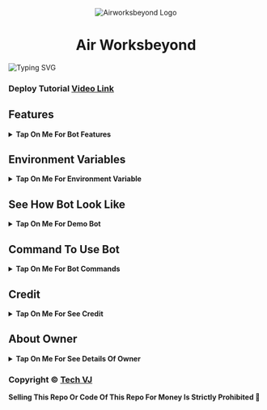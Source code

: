<p align="center">
  <img src="https://graph.org/file/44cb9cd9617551b729189-dd13a291c46458d6a3.jpg" alt="Airworksbeyond Logo">
</p>
<h1 align="center">
  Air Worksbeyond
</h1>

![Typing SVG](https://readme-typing-svg.herokuapp.com/?lines=Welcome+To+VJ-FILE-STORE-BOT;A+Highly+Advance+File+Store+Bot;Made+By+Yt-@Tech_VJ!;With+Clone+Feature+Stream/Download+Link;Custom+Url+Shortner+Auto+Delete+Feature;A+Bot+With+Fully+Advanced+Feature!;Thank+You!)
</p>

### Deploy Tutorial [Video Link](https://youtu.be/VxAn9VcYtQg)

## Features

<b><details><summary>Tap On Me For Bot Features</summary>
 
- [x] Permanent Link By Using Website [ Premium Feature] 
- [x] Clone Feature Added [ Premium Feature] 
- [x] Token Verification Feature 
- [x] Stram Feature Added With Many Player Support
- [x] Custom Url Shortner Support Any User Can Add His Own Shortner
- [x] Batch Support Added, Any User Can Use Batch By Making Bot Admin In His File Store Channel
- [x] Auto Delete Feature Added
- [x] Custom Start Message With Picture And Buttons
</b>
</details>

## Environment Variables

<b><details><summary>Tap On Me For Environment Variable</summary>

- `API_ID` : Get From [my.telegram.org](https://my.telegram.org)
- `API_HASH` : Get From [my.telegram.org](https://my.telegram.org)
- `BOT_TOKEN` : Get From [BotFather](https://telegram.me/BotFather)
- `BOT_USERNAME` : Your Bot Username Without @
- `DB_URI` : Mongodb Database Url For Main Bot [Tutorial Watch Here](https://youtu.be/DAHRmFdw99o)
- `CLONE_DB_URI` : Mongodb Database Url For Clone Bot [Tutorial Watch Here](https://youtu.be/DAHRmFdw99o)
- `ADMINS` : It mean Admin/Owner Id For Broadcasting Message.
- `LOG_CHANNEL` : Log channel id start with -100xxxxxx
- `URL` : Your Server App Link With https:// and in last make sure one / is given.
- `AUTO_DELETE` : Time In Minutes
- `AUTO_DELETE_TIME` : Time In Seconds
- `PYTHON_VERSION` : This Variable Is Only For Render, Value IS `3.10.8`
- `PORT` : This Variable Is Only For Render, Value IS `8080`
</b>
</details>

## See How Bot Look Like

<b><details><summary>Tap On Me For Demo Bot</summary></b>

<img src="https://graph.org/file/44cb9cd9617551b729189-dd13a291c46458d6a3.jpg" alt="Bot Demo">
<img src="https://graph.org/file/44cb9cd9617551b729189-dd13a291c46458d6a3.jpg" alt="Bot Demo">
<img src="https://graph.org/file/44cb9cd9617551b729189-dd13a291c46458d6a3.jpg" alt="Bot Demo">
<img src="https://graph.org/file/44cb9cd9617551b729189-dd13a291c46458d6a3.jpg" alt="Bot Demo">
<img src="https://graph.org/file/44cb9cd9617551b729189-dd13a291c46458d6a3.jpg" alt="Bot Demo">
</details>

## Command To Use Bot

<b><details><summary>Tap On Me For Bot Commands</summary>

🖍️ Main Bot Commands :-

- `/start` : By This Command You Can Check Bot Is Alive Or Not
- `/link` : By This Command You Can Generate A Shareable Link Of File By Replying This Command To That File
- `/batch` : By This Command You Can Generate Multiple File Shareable Link At A Time [Use Like This /batch (first post link) (last post link)]
- `/base_site` : By This Command You Can Set Your Url Shortner Domain [Use Like This /base_site domain.com]
- `/api` : By This Command You Can Set Your Url Shortner Api [Use Like This /api (your api key)]
- `/deletecloned` : By This Command You Can Delete Your Cloned Bot [Use Like This /deletecloned (your bot token)]
- `/broadcast` : By Using This Command You Can Broadcast A Message To Your Bot User, Reply This Command To Broadcast Message [Owner Only Command]

🖍️ Clone Bot Commands :- 

- `/start` : By This Command You Can Check Bot Is Alive Or Not
- `/link` : By This Command You Can Generate A Shareable Link Of File By Replying This Command To That File
- `/base_site` : By This Command You Can Set Your Url Shortner Domain [Use Like This /base_site domain.com]
- `/api` : By This Command You Can Set Your Url Shortner Api [Use Like This /api (your api key)]
- `/broadcast` : By Using This Command You Can Broadcast A Message To Your Bot User, Reply This Command To Broadcast Message [Clone Bot Owner Only Command]

</b>
</details>

## Credit

<b><details><summary>Tap On Me For See Credit</summary>

💝 Credit Goes To [Tech VJ](https://telegram.me/airworksbeyond)

🖍️ This Code Is Fully Written Or Coded And Public By [Tech VJ](https://telegram.me/airworksbeyond) So Don't Forgot To Give Credit

💖 And Thank You So Much To All Who Help In This Journey 💕

Copyright ©️ [Airworksbeyond](https://telegram.me/airworksbeyond)

</b>
</details>

## About Owner 

<b><details><summary>Tap On Me For See Details Of Owner</summary>

- YouTube Channel : [Airworksbeyond](https://youtube.com/@airhabitsandskills?si=fldi1ChyljXbpFU5)
- Telegram Channel : [Airworksbeyond](https://telegram.me/airworksbeyond)
- Contact Link : [airworksbeyond](https://telegram.me/airworksbeyond)
- Instagram Id Link : [Airworksbeyond](https://instagram.com/airworksbeyond)

</b>
</details>


### Copyright ©️ [Tech VJ](https://telegram.me/Kingvj01)

<b>Selling This Repo Or Code Of This Repo For Money Is Strictly Prohibited 🚫</b>

